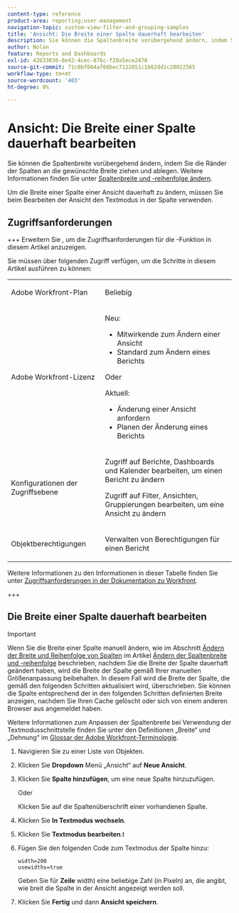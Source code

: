 ```yaml
---
content-type: reference
product-area: reporting;user-management
navigation-topic: custom-view-filter-and-grouping-samples
title: 'Ansicht: Die Breite einer Spalte dauerhaft bearbeiten'
description: Sie können die Spaltenbreite vorübergehend ändern, indem Sie die Ränder der Spalten an die gewünschte Breite ziehen und ablegen. Weitere Informationen finden Sie unter Ändern der Spaltenbreite und -reihenfolge.
author: Nolan
feature: Reports and Dashboards
exl-id: 42633036-8e42-4cec-876c-f20a5ece2478
source-git-commit: 71c0bf664af66bec7122651c1b62dd1c28022565
workflow-type: tm+mt
source-wordcount: '403'
ht-degree: 0%

---
```


# Ansicht: Die Breite einer Spalte dauerhaft bearbeiten

<!-- Audited: 11/2024 -->

Sie können die Spaltenbreite vorübergehend ändern, indem Sie die Ränder der Spalten an die gewünschte Breite ziehen und ablegen. Weitere Informationen finden Sie unter [Spaltenbreite und -reihenfolge ändern](../../../reports-and-dashboards/reports/reporting-elements/modify-column-width-order.md).

Um die Breite einer Spalte einer Ansicht dauerhaft zu ändern, müssen Sie beim Bearbeiten der Ansicht den Textmodus in der Spalte verwenden.

## Zugriffsanforderungen

+++ Erweitern Sie , um die Zugriffsanforderungen für die -Funktion in diesem Artikel anzuzeigen.

Sie müssen über folgenden Zugriff verfügen, um die Schritte in diesem Artikel ausführen zu können:

<table style="table-layout:auto"> 
 <col> 
 <col> 
 <tbody> 
  <tr> 
   <td role="rowheader">Adobe Workfront-Plan</td> 
   <td> <p>Beliebig</p> </td> 
  </tr> 
  <tr> 
   <td role="rowheader">Adobe Workfront-Lizenz</td> 
   <td> <p>Neu:<ul><li>Mitwirkende zum Ändern einer Ansicht</li><li>Standard zum Ändern eines Berichts</li></ul></p><p>Oder</p>Aktuell:<ul><li>Änderung einer Ansicht anfordern</li><li>Planen der Änderung eines Berichts</li></ul></p> </td> 
  </tr> 
  <tr> 
   <td role="rowheader">Konfigurationen der Zugriffsebene</td> 
   <td> <p>Zugriff auf Berichte, Dashboards und Kalender bearbeiten, um einen Bericht zu ändern</p> <p>Zugriff auf Filter, Ansichten, Gruppierungen bearbeiten, um eine Ansicht zu ändern</p> </td> 
  </tr>  
  <tr> 
   <td role="rowheader">Objektberechtigungen</td> 
   <td> <p>Verwalten von Berechtigungen für einen Bericht</p> </td> 
  </tr> 
 </tbody> 
</table>

Weitere Informationen zu den Informationen in dieser Tabelle finden Sie unter [Zugriffsanforderungen in der Dokumentation zu Workfront](/help/quicksilver/administration-and-setup/add-users/access-levels-and-object-permissions/access-level-requirements-in-documentation.md).

+++

## Die Breite einer Spalte dauerhaft bearbeiten

>[!IMPORTANT]
>
>Wenn Sie die Breite einer Spalte manuell ändern, wie im Abschnitt [Ändern der Breite und Reihenfolge von Spalten](/help/quicksilver/reports-and-dashboards/reports/reporting-elements/modify-column-width-order.md#modify-width-and-order-of-columns-temporarily) im Artikel [Ändern der Spaltenbreite und -reihenfolge](../../../reports-and-dashboards/reports/reporting-elements/modify-column-width-order.md) beschrieben, nachdem Sie die Breite der Spalte dauerhaft geändert haben, wird die Breite der Spalte gemäß Ihrer manuellen Größenanpassung beibehalten. In diesem Fall wird die Breite der Spalte, die gemäß den folgenden Schritten aktualisiert wird, überschrieben. Sie können die Spalte entsprechend der in den folgenden Schritten definierten Breite anzeigen, nachdem Sie Ihren Cache gelöscht oder sich von einem anderen Browser aus angemeldet haben.
>
>Weitere Informationen zum Anpassen der Spaltenbreite bei Verwendung der Textmodusschnittstelle finden Sie unter den Definitionen „Breite“ und „Dehnung“ im [Glossar der Adobe Workfront-Terminologie](../../../workfront-basics/navigate-workfront/workfront-navigation/workfront-terminology-glossary.md).

1. Navigieren Sie zu einer Liste von Objekten.
1. Klicken Sie **Dropdown** Menü „Ansicht“ auf **Neue Ansicht**.

1. Klicken Sie **Spalte hinzufügen**, um eine neue Spalte hinzuzufügen.

   Oder

   Klicken Sie auf die Spaltenüberschrift einer vorhandenen Spalte.

1. Klicken Sie **In Textmodus wechseln**.
1. Klicken Sie **Textmodus bearbeiten**.t
1. Fügen Sie den folgenden Code zum Textmodus der Spalte hinzu:

   ```
   width=200
   usewidths=true
   ```

   Geben Sie für **Zeile** width) eine beliebige Zahl (in Pixeln) an, die angibt, wie breit die Spalte in der Ansicht angezeigt werden soll.

1. Klicken Sie **Fertig** und dann **Ansicht speichern**.


